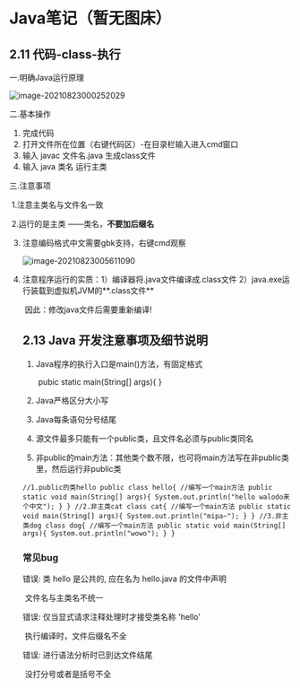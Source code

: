 # Java笔记（暂无图床）

## 2.11 代码-class-执行

一.明确Java运行原理

![image-20210823000252029](D:\1VSCworkspace\TyporaImage\image-20210823000252029.png)

二.基本操作

1. 完成代码 
2. 打开文件所在位置（右键代码区）-在目录栏输入进入cmd窗口
3. 输入 javac 文件名.java  生成class文件
4. 输入 java 类名 运行主类

三.注意事项

​	1.注意主类名与文件名一致

​	2.运行的是主类 ——类名，**不要加后缀名**

 3. 注意编码格式中文需要gbk支持，右键cmd观察

    ![image-20210823005611090](D:/1VSCworkspace/TyporaImage/image-20210823005611090.png)

 4. 注意程序运行的实质：1）编译器将.java文件编译成.class文件 2）java.exe运行装载到虚拟机JVM的**.class文件**

    ​	因此：修改java文件后需要重新编译!

    ## 2.13 Java 开发注意事项及细节说明

    1. Java程序的执行入口是main()方法，有固定格式

       ​	pubic static main(String[] args){ }

    2. Java严格区分大小写

    3. Java每条语句分号结尾

    4. 源文件最多只能有一个public类，且文件名必须与public类同名

    5. 非public的main方法：其他类个数不限，也可将main方法写在非public类里，然后运行非public类

    `//1.public的类hello
    public class hello{
    	//编写一个main方法
    	public static void main(String[] args){
    		System.out.println("hello walodo来个中文");
    	}
    }
    //2.非主类cat
    class cat{
    	//编写一个main方法
    	public static void main(String[] args){
    		System.out.println("mipa~");
    	}
    }
    //3.非主类dog
    class dog{
    	//编写一个main方法
    	public static void main(String[] args){
    		System.out.println("wowo");
    	}
    }`

    ### 常见bug

    错误: 类 hello 是公共的, 应在名为 hello.java 的文件中声明

    ​	文件名与主类名不统一

    错误: 仅当显式请求注释处理时才接受类名称 'hello'

    ​	执行编译时，文件后缀名不全

    错误: 进行语法分析时已到达文件结尾

    ​	没打分号或者是括号不全




